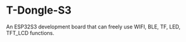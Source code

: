 # T-Dongle-S3
An ESP32S3 development board that can freely use WIFI, BLE, TF, LED, TFT_LCD functions.
